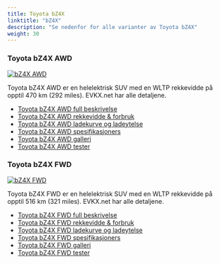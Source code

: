 ```yaml
---
title: Toyota bZ4X
linktitle: "bZ4X"
description: "Se nedenfor for alle varianter av Toyota bZ4X"
weight: 30
---
```

### Toyota bZ4X AWD

<a href="bz4x_awd/"><img src="https://media.evkx.net/multimedia/models/toyota/bz4x/bz4x_awd/main_1_st.jpg" class="img-fluid" alt="bZ4X AWD" ></a>

Toyota bZ4X AWD er en helelektrisk SUV med en WLTP rekkevidde på opptil 470 km (292 miles). EVKX.net har alle detaljene. 

- [Toyota bZ4X AWD full beskrivelse](bz4x_awd/)
- [Toyota bZ4X AWD rekkevidde & forbruk](bz4x_awd/rangeandconsumption)
- [Toyota bZ4X AWD ladekurve og ladeytelse](bz4x_awd/chargingcurve)
- [Toyota bZ4X AWD spesifikasjoners](bz4x_awd/specifications)
- [Toyota bZ4X AWD galleri](bz4x_awd/gallery)
- [Toyota bZ4X AWD tester](bz4x_awd/reviews)

### Toyota bZ4X FWD

<a href="bz4x_fwd/"><img src="https://media.evkx.net/multimedia/models/toyota/bz4x/bz4x_fwd/main_1_st.jpg" class="img-fluid" alt="bZ4X FWD" ></a>

Toyota bZ4X FWD er en helelektrisk SUV med en WLTP rekkevidde på opptil 516 km (321 miles). EVKX.net har alle detaljene. 

- [Toyota bZ4X FWD full beskrivelse](bz4x_fwd/)
- [Toyota bZ4X FWD rekkevidde & forbruk](bz4x_fwd/rangeandconsumption)
- [Toyota bZ4X FWD ladekurve og ladeytelse](bz4x_fwd/chargingcurve)
- [Toyota bZ4X FWD spesifikasjoners](bz4x_fwd/specifications)
- [Toyota bZ4X FWD galleri](bz4x_fwd/gallery)
- [Toyota bZ4X FWD tester](bz4x_fwd/reviews)

